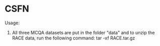 # CSFN
Usage:
1. All three MCQA datasets are put in the folder "data" and to unzip the RACE data, run the following command:
tar -xf RACE.tar.gz
